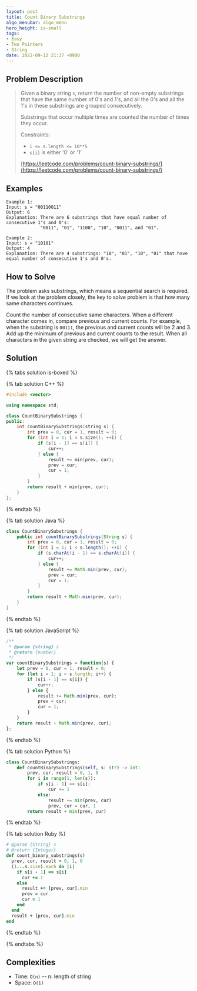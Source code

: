 ```yaml
---
layout: post
title: Count Binary Substrings
algo_menubar: algo_menu
hero_height: is-small
tags:
- Easy
- Two Pointers
- String
date: 2022-09-12 21:37 +0900
---
```


## Problem Description
> Given a binary string `s`, return the number of non-empty substrings that
> have the same number of 0's and 1's, and all the 0's
> and all the 1's in these substrings are grouped consecutively.
>
> Substrings that occur multiple times are counted the number of times they occur.
>
> Constraints:
> - `1 <= s.length <= 10**5`
> - `s[i]` is either '0' or '1'
>
> [https://leetcode.com/problems/count-binary-substrings/](https://leetcode.com/problems/count-binary-substrings/)

## Examples
```
Example 1:
Input: s = "00110011"
Output: 6
Explanation: There are 6 substrings that have equal number of consecutive 1's and 0's:
             "0011", "01", "1100", "10", "0011", and "01".
```

```
Example 2:
Input: s = "10101"
Output: 4
Explanation: There are 4 substrings: "10", "01", "10", "01" that have equal number of consecutive 1's and 0's.
```

## How to Solve
The problem asks substrings, which means a sequential search is required.
If we look at the problem closely, the key to solve problem is that how many same characters continues.

Count the number of consecutive same characters.
When a different character comes in, compare previous and current counts.
For example, when the substring is `00111`, the previous and current counts will be 2 and 3.
Add up the minimum of previous and current counts to the result.
When all characters in the given string are checked, we will get the answer.


## Solution

{% tabs solution is-boxed %}

{% tab solution C++ %}
```cpp
#include <vector>

using namespace std;

class CountBinarySubstrings {
public:
    int countBinarySubstrings(string s) {
        int prev = 0, cur = 1, result = 0;
        for (int i = 1; i < s.size(); ++i) {
            if (s[i - 1] == s[i]) {
                cur++;
            } else {
                result += min(prev, cur);
                prev = cur;
                cur = 1;
            }
        }
        return result + min(prev, cur);
    }
};
```
{% endtab %}

{% tab solution Java %}
```java
class CountBinarySubstrings {
    public int countBinarySubstrings(String s) {
        int prev = 0, cur = 1, result = 0;
        for (int i = 1; i < s.length(); ++i) {
            if (s.charAt(i - 1) == s.charAt(i)) {
                cur++;
            } else {
                result += Math.min(prev, cur);
                prev = cur;
                cur = 1;
            }
        }
        return result + Math.min(prev, cur);
    }
}
```
{% endtab %}

{% tab solution JavaScript %}
```js
/**
 * @param {string} s
 * @return {number}
 */
var countBinarySubstrings = function(s) {
    let prev = 0, cur = 1, result = 0;
    for (let i = 1; i < s.length; i++) {
        if (s[i - 1] == s[i]) {
            cur++;
        } else {
            result += Math.min(prev, cur);
            prev = cur;
            cur = 1;
        }
    }
    return result + Math.min(prev, cur);
};
```
{% endtab %}

{% tab solution Python %}
```python
class CountBinarySubstrings:
    def countBinarySubstrings(self, s: str) -> int:
        prev, cur, result = 0, 1, 0
        for i in range(1, len(s)):
            if s[i - 1] == s[i]:
                cur += 1
            else:
                result += min(prev, cur)
                prev, cur = cur, 1
        return result + min(prev, cur)
```
{% endtab %}

{% tab solution Ruby %}
```ruby
# @param {String} s
# @return {Integer}
def count_binary_substrings(s)
  prev, cur, result = 0, 1, 0
  (1...s.size).each do |i|
    if s[i - 1] == s[i]
      cur += 1
    else
      result += [prev, cur].min
      prev = cur
      cur = 1
    end
  end
  result + [prev, cur].min
end
```
{% endtab %}

{% endtabs %}


## Complexities
- Time: `O(n)` -- n: length of string
- Space: `O(1)`

